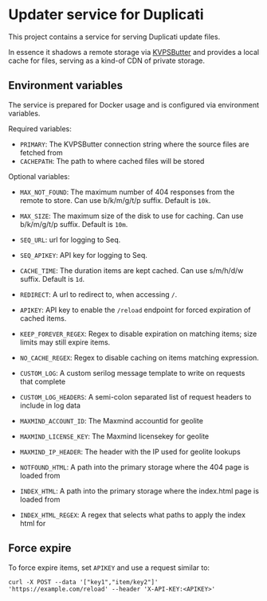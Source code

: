 # Updater service for Duplicati

This project contains a service for serving Duplicati update files.

In essence it shadows a remote storage via [KVPSButter](https://github.com/kenkendk/kvpsbutter) and provides a local cache for files, serving as a kind-of CDN of private storage.

## Environment variables

The service is prepared for Docker usage and is configured via environment variables.

Required variables:

- `PRIMARY`: The KVPSButter connection string where the source files are fetched from
- `CACHEPATH`: The path to where cached files will be stored

Optional variables:

- `MAX_NOT_FOUND`: The maximum number of 404 responses from the remote to store. Can use b/k/m/g/t/p suffix. Default is `10k`.
- `MAX_SIZE`: The maximum size of the disk to use for caching. Can use b/k/m/g/t/p suffix. Default is `10m`.
- `SEQ_URL`: url for logging to Seq.
- `SEQ_APIKEY`: API key for logging to Seq.
- `CACHE_TIME`: The duration items are kept cached. Can use s/m/h/d/w suffix. Default is `1d`.
- `REDIRECT`: A url to redirect to, when accessing `/`.
- `APIKEY`: API key to enable the `/reload` endpoint for forced expiration of cached items.
- `KEEP_FOREVER_REGEX`: Regex to disable expiration on matching items; size limits may still expire items.
- `NO_CACHE_REGEX`: Regex to disable caching on items matching expression.
- `CUSTOM_LOG`: A custom serilog message template to write on requests that complete
- `CUSTOM_LOG_HEADERS`: A semi-colon separated list of request headers to include in log data

- `MAXMIND_ACCOUNT_ID`: The Maxmind accountid for geolite
- `MAXMIND_LICENSE_KEY`: The Maxmind licensekey for geolite
- `MAXMIND_IP_HEADER`: The header with the IP used for geolite lookups

- `NOTFOUND_HTML`: A path into the primary storage where the 404 page is loaded from
- `INDEX_HTML`: A path into the primary storage where the index.html page is loaded from
- `INDEX_HTML_REGEX`: A regex that selects what paths to apply the index html for

## Force expire

To force expire items, set `APIKEY` and use a request similar to:

```
curl -X POST --data '["key1","item/key2"]' 'https://example.com/reload' --header 'X-API-KEY:<APIKEY>'
```
